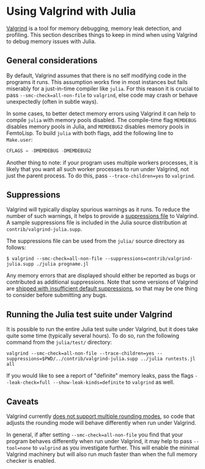 # Using Valgrind with Julia

[Valgrind](http://valgrind.org/) is a tool for memory debugging, memory leak detection, and profiling. This section describes things to keep in mind when using Valgrind to debug memory issues with Julia.

## General considerations

By default, Valgrind assumes that there is no self modifying code in the programs it runs. This assumption works fine in most instances but fails miserably for a just-in-time compiler like `julia`. For this reason it is crucial to pass `--smc-check=all-non-file` to `valgrind`, else code may crash or behave unexpectedly (often in subtle ways).

In some cases, to better detect memory errors using Valgrind it can help to compile `julia` with memory pools disabled. The compile-time flag `MEMDEBUG` disables memory pools in Julia, and `MEMDEBUG2` disables memory pools in FemtoLisp. To build `julia` with both flags, add the following line to `Make.user`:

```julia
CFLAGS = -DMEMDEBUG -DMEMDEBUG2
```

Another thing to note: if your program uses multiple workers processes, it is likely that you want all such worker processes to run under Valgrind, not just the parent process. To do this, pass `--trace-children=yes` to `valgrind`.

## Suppressions

Valgrind will typically display spurious warnings as it runs. To reduce the number of such warnings, it helps to provide a [suppressions file](http://valgrind.org/docs/manual/manual-core.html#manual-core.suppress) to Valgrind. A sample suppressions file is included in the Julia source distribution at `contrib/valgrind-julia.supp`.

The suppressions file can be used from the `julia/` source directory as follows:

    $ valgrind --smc-check=all-non-file --suppressions=contrib/valgrind-julia.supp ./julia progname.jl
    

Any memory errors that are displayed should either be reported as bugs or contributed as additional suppressions. Note that some versions of Valgrind are [shipped with insufficient default suppressions](https://github.com/JuliaLang/julia/issues/8314#issuecomment-55766210), so that may be one thing to consider before submitting any bugs.

## Running the Julia test suite under Valgrind

It is possible to run the entire Julia test suite under Valgrind, but it does take quite some time (typically several hours). To do so, run the following command from the `julia/test/` directory:

    valgrind --smc-check=all-non-file --trace-children=yes --suppressions=$PWD/../contrib/valgrind-julia.supp ../julia runtests.jl all
    

If you would like to see a report of "definite" memory leaks, pass the flags `--leak-check=full --show-leak-kinds=definite` to `valgrind` as well.

## Caveats

Valgrind currently [does not support multiple rounding modes](https://bugs.kde.org/show_bug.cgi?id=136779), so code that adjusts the rounding mode will behave differently when run under Valgrind.

In general, if after setting `--smc-check=all-non-file` you find that your program behaves differently when run under Valgrind, it may help to pass `--tool=none` to `valgrind` as you investigate further. This will enable the minimal Valgrind machinery but will also run much faster than when the full memory checker is enabled.